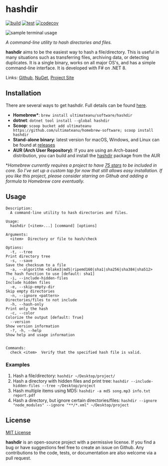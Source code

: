 # hashdir

[![build](https://github.com/ultimateanu/hashdir/actions/workflows/build.yml/badge.svg)](https://github.com/ultimateanu/hashdir/actions/workflows/build.yml)
[![test](https://github.com/ultimateanu/hashdir/actions/workflows/test.yml/badge.svg)](https://github.com/ultimateanu/hashdir/actions/workflows/test.yml)
[![codecov](https://codecov.io/gh/ultimateanu/hashdir/branch/main/graph/badge.svg?token=5RR570QEIX)](https://codecov.io/gh/ultimateanu/hashdir)

![sample terminal usage](https://ultimateanu.github.io/hashdir/assets/img/check_demo.svg)

_A command-line utility to hash directories and files._

**hashdir** aims to be the easiest way to hash a file/directory. This is useful in many situations such as transferring files, archiving data, or detecting duplicates. It is a single binary, works on all major OS's, and has a simple command-line interface. It is developed with F# on .NET 8.

Links: [Github](https://github.com/ultimateanu/hashdir), [NuGet](https://www.nuget.org/packages/hashdir), [Project Site](https://ultimateanu.github.io/hashdir)

## Installation

There are several ways to get hashdir. Full details can be found [here](https://ultimateanu.github.io/hashdir/#installation).

- **Homebrew\***: `brew install ultimateanu/software/hashdir`
- **dotnet**: `dotnet tool install --global hashdir`
- **Scoop**: `scoop bucket add ultimateanu https://github.com/ultimateanu/homebrew-software; scoop install hashdir`
- **Stand-alone binary**: latest version for macOS, Windows, and Linux can be found at [releases](https://github.com/ultimateanu/hashdir/releases)
- **AUR (Arch User Repository)**: If you are using an Arch-based distribution, you can build and install the [hashdir](https://aur.archlinux.org/packages/hashdir) package from the AUR

\*_Homebrew currently requires a project to have [75 stars](https://docs.brew.sh/Acceptable-Formulae#niche-or-self-submitted-stuff) to be included in core. So I’ve set up a custom tap for now that still allows easy installation. If you like this project, please consider starring on Github and adding a formula to Homebrew core eventually._

## Usage

```
Description:
  A command-line utility to hash directories and files.

Usage:
  hashdir [<item>...] [command] [options]

Arguments:
  <item>  Directory or file to hash/check

Options:
  -t, --tree                                                        Print directory tree
  -s, --save                                                        Save the checksum to a file
  -a, --algorithm <blake3|md5|ripemd160|sha1|sha256|sha384|sha512>  The hash function to use [default: sha1]
  -i, --include-hidden-files                                        Include hidden files
  -e, --skip-empty-dir                                              Skip empty directories
  -n, --ignore <pattern>                                            Directories/files to not include
  -h, --hash-only                                                   Print only the hash
  -c, --color                                                       Colorize the output [default: True]
  --version                                                         Show version information
  -?, -h, --help                                                    Show help and usage information


Commands:
  check <item>  Verify that the specified hash file is valid.
```

### Examples

1. Hash a file/directory: `hashdir ~/Desktop/project/`
2. Hash a directory with hidden files and print tree: `hashdir --include-hidden-files --tree ~/Desktop/project`
3. Hash multiple items using MD5: `hashdir -a md5 song.mp3 info.txt report.pdf`
4. Hash a directory, but ignore certain directories/files: `hashdir --ignore "node_modules" --ignore "**/*.xml" ~/Desktop/project`

## License

[MIT License](https://github.com/ultimateanu/hashdir/blob/main/LICENSE)

**hashdir** is an open-source project with a permissive license. If you find a bug or have suggestions feel free to create an issue on Github. Any contributions to the code, tests, or documentation are also welcome via a pull request.
